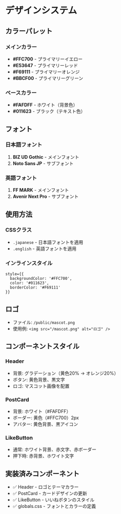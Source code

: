# デザインシステム

## カラーパレット

### メインカラー
- **#FFC700** - プライマリーイエロー
- **#E53647** - プライマリーレッド
- **#F69111** - プライマリーオレンジ
- **#BBCF00** - プライマリーグリーン

### ベースカラー
- **#FAFDFF** - ホワイト（背景色）
- **#011623** - ブラック（テキスト色）

## フォント

### 日本語フォント
1. **BIZ UD Gothic** - メインフォント
2. **Noto Sans JP** - サブフォント

### 英語フォント
1. **FF MARK** - メインフォント
2. **Avenir Next Pro** - サブフォント

## 使用方法

### CSSクラス
- `.japanese` - 日本語フォントを適用
- `.english` - 英語フォントを適用

### インラインスタイル
```tsx
style={{ 
  backgroundColor: '#FFC700',
  color: '#011623',
  borderColor: '#F69111'
}}
```

## ロゴ
- ファイル: `/public/mascot.png`
- 使用例: `<img src="/mascot.png" alt="ロゴ" />`

## コンポーネントスタイル

### Header
- 背景: グラデーション（黄色20% → オレンジ20%）
- ボタン: 黄色背景、黒文字
- ロゴ: マスコット画像を配置

### PostCard
- 背景: ホワイト（#FAFDFF）
- ボーダー: 黄色（#FFC700）2px
- アバター: 黄色背景、黒アイコン

### LikeButton
- 通常: ホワイト背景、赤文字、赤ボーダー
- 押下時: 赤背景、ホワイト文字

## 実装済みコンポーネント

- ✅ Header - ロゴとテーマカラー
- ✅ PostCard - カードデザインの更新
- ✅ LikeButton - いいねボタンのスタイル
- ✅ globals.css - フォントとカラーの定義

